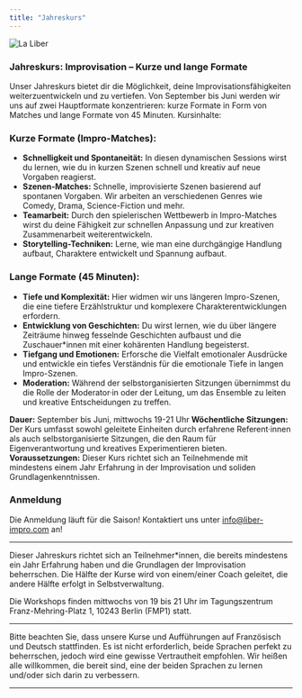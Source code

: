 ```yaml
---
title: "Jahreskurs"
---
```


<img src="../../../images/11.webp" alt="La Liber">

### Jahreskurs: Improvisation – Kurze und lange Formate

Unser Jahreskurs bietet dir die Möglichkeit, deine Improvisationsfähigkeiten weiterzuentwickeln und zu vertiefen. Von September bis Juni werden wir uns auf zwei Hauptformate konzentrieren: kurze Formate in Form von Matches und lange Formate von 45 Minuten.
Kursinhalte:
### Kurze Formate (Impro-Matches):
- **Schnelligkeit und Spontaneität:** In diesen dynamischen Sessions wirst du lernen, wie du in kurzen Szenen schnell und kreativ auf neue Vorgaben reagierst.
- **Szenen-Matches:** Schnelle, improvisierte Szenen basierend auf spontanen Vorgaben. Wir arbeiten an verschiedenen Genres wie Comedy, Drama, Science-Fiction und mehr.
- **Teamarbeit:** Durch den spielerischen Wettbewerb in Impro-Matches wirst du deine Fähigkeit zur schnellen Anpassung und zur kreativen Zusammenarbeit weiterentwickeln.
- **Storytelling-Techniken:** Lerne, wie man eine durchgängige Handlung aufbaut, Charaktere entwickelt und Spannung aufbaut.
### Lange Formate (45 Minuten):
- **Tiefe und Komplexität:** Hier widmen wir uns längeren Impro-Szenen, die eine tiefere Erzählstruktur und komplexere Charakterentwicklungen erfordern.
- **Entwicklung von Geschichten:** Du wirst lernen, wie du über längere Zeiträume hinweg fesselnde Geschichten aufbaust und die Zuschauer*innen mit einer kohärenten Handlung begeisterst.
- **Tiefgang und Emotionen:** Erforsche die Vielfalt emotionaler Ausdrücke und entwickle ein tiefes Verständnis für die emotionale Tiefe in langen Impro-Szenen.
- **Moderation:** Während der selbstorganisierten Sitzungen übernimmst du die Rolle der Moderator·in oder der Leitung, um das Ensemble zu leiten und kreative Entscheidungen zu treffen.

**Dauer:** September bis Juni, mittwochs 19-21 Uhr
**Wöchentliche Sitzungen:** Der Kurs umfasst sowohl geleitete Einheiten durch erfahrene Referent·innen als auch selbstorganisierte Sitzungen, die den Raum für Eigenverantwortung und kreatives Experimentieren bieten.
**Voraussetzungen:** Dieser Kurs richtet sich an Teilnehmende mit mindestens einem Jahr Erfahrung in der Improvisation und soliden Grundlagenkenntnissen.

### Anmeldung
Die Anmeldung läuft für die Saison! Kontaktiert uns unter info@liber-impro.com an! 

---

Dieser Jahreskurs richtet sich an Teilnehmer*innen, die bereits mindestens ein Jahr Erfahrung haben und die Grundlagen der Improvisation beherrschen. Die Hälfte der Kurse wird von einem/einer Coach geleitet, die andere Hälfte erfolgt in Selbstverwaltung.

Die Workshops finden mittwochs von 19 bis 21 Uhr im Tagungszentrum Franz-Mehring-Platz 1, 10243 Berlin (FMP1) statt.

---

Bitte beachten Sie, dass unsere Kurse und Aufführungen auf Französisch und Deutsch stattfinden. Es ist nicht erforderlich, beide Sprachen perfekt zu beherrschen, jedoch wird eine gewisse Vertrautheit empfohlen. Wir heißen alle willkommen, die bereit sind, eine der beiden Sprachen zu lernen und/oder sich darin zu verbessern.

---
